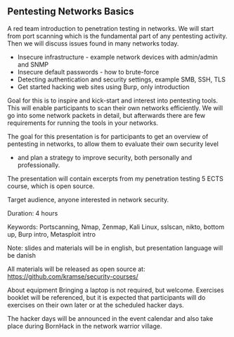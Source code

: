 ## Pentesting Networks Basics

A red team introduction to penetration testing in networks. We will start from
port scanning which is the fundamental part of any pentesting activity. Then
we will discuss issues found in many networks today.

* Insecure infrastructure - example network devices with admin/admin and SNMP
* Insecure default passwords - how to brute-force
* Detecting authentication and security settings, example SMB, SSH, TLS
* Get started hacking web sites using Burp, only introduction

Goal for this is to inspire and kick-start and interest into pentesting tools.
This will enable participants to scan their own networks efficiently. We will
go into some network packets in detail, but afterwards there are few
requirements for running the tools in your networks.

The goal for this presentation is for participants to get an overview of
pentesting in networks, to allow them to evaluate their own security level
- and plan a strategy to improve security, both personally and professionally.

The presentation will contain excerpts from my  penetration testing 5 ECTS course, which is open source.

Target audience, anyone interested in network security.

Duration: 4 hours

Keywords: Portscanning, Nmap, Zenmap, Kali Linux, sslscan, nikto,
 bottom up, Burp intro, Metasploit intro

Note: slides and materials will be in english, but presentation language will be danish

All materials will be released as open source at:
https://github.com/kramse/security-courses/


About equipment
Bringing a laptop is not required, but welcome. Exercises booklet
will be referenced, but it is expected that participants will do exercises
on their own later or at the scheduled hacker days.

The hacker days will be announced in the event calendar and also take
place during BornHack in the network warrior village.
